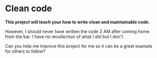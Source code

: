 # Clean code
**This project will teach your how to write clean and maintainable code.**

However, I should never have written the code 2 AM after coming home from the bar. 
I have no recollection of what I did but I don't . 

Can you help me improve this project for me so it can be a great example for others to follow?